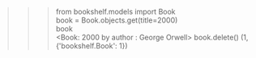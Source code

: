 >>> from bookshelf.models import Book    
>>> book = Book.objects.get(title=2000)  
>>> book                                
<Book: 2000 by author : George Orwell>
>>> book.delete()
(1, {'bookshelf.Book': 1})